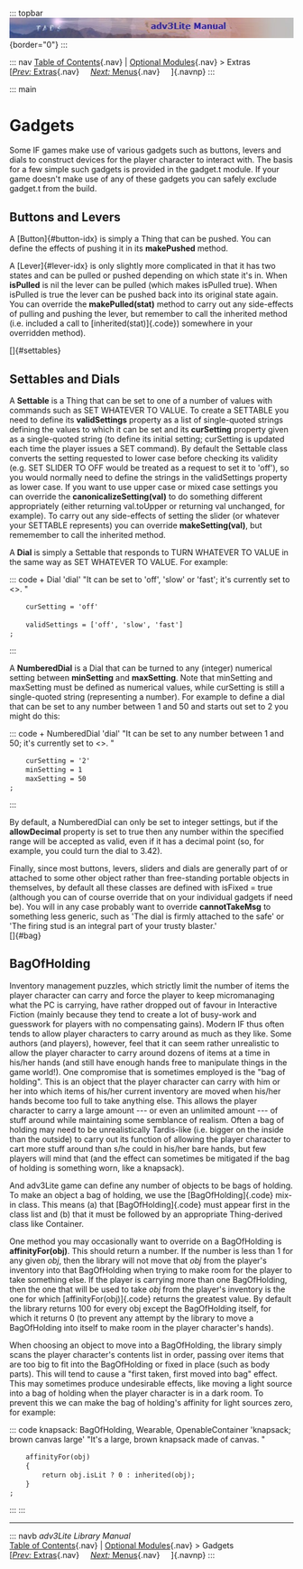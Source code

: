 ::: topbar
![](topbar.jpg){border="0"}
:::

::: nav
[Table of Contents](toc.htm){.nav} \| [Optional
Modules](optional.htm){.nav} \> Extras\
[[*Prev:* Extras](extra.htm){.nav}     [*Next:* Menus](menu.htm){.nav}
    ]{.navnp}
:::

::: main
# Gadgets

Some IF games make use of various gadgets such as buttons, levers and
dials to construct devices for the player character to interact with.
The basis for a few simple such gadgets is provided in the gadget.t
module. If your game doesn\'t make use of any of these gadgets you can
safely exclude gadget.t from the build.

## Buttons and Levers

A [Button]{#button-idx} is simply a Thing that can be pushed. You can
define the effects of pushing it in its **makePushed** method.

A [Lever]{#lever-idx} is only slightly more complicated in that it has
two states and can be pulled or pushed depending on which state it\'s
in. When **isPulled** is nil the lever can be pulled (which makes
isPulled true). When isPulled is true the lever can be pushed back into
its original state again. You can override the **makePulled(stat)**
method to carry out any side-effects of pulling and pushing the lever,
but remember to call the inherited method (i.e. included a call to
[inherited(stat)]{.code}) somewhere in your overridden method).

[]{#settables}

## Settables and Dials

A **Settable** is a Thing that can be set to one of a number of values
with commands such as SET WHATEVER TO VALUE. To create a SETTABLE you
need to define its **validSettings** property as a list of single-quoted
strings defining the values to which it can be set and its
**curSetting** property given as a single-quoted string (to define its
initial setting; curSetting is updated each time the player issues a SET
command). By default the Settable class converts the setting requested
to lower case before checking its validity (e.g. SET SLIDER TO OFF would
be treated as a request to set it to \'off\'), so you would normally
need to define the strings in the validSettings property as lower case.
If you want to use upper case or mixed case settings you can override
the **canonicalizeSetting(val)** to do something different appropriately
(either returning val.toUpper or returning val unchanged, for example).
To carry out any side-effects of setting the slider (or whatever your
SETTABLE represents) you can override **makeSetting(val)**, but
rememember to call the inherited method.

A **Dial** is simply a Settable that responds to TURN WHATEVER TO VALUE
in the same way as SET WHATEVER TO VALUE. For example:

::: code
    + Dial 'dial'
        "It can be set to 'off', 'slow' or 'fast'; it's currently set to
        <<curSetting>>. "
        
        curSetting = 'off'
        
        validSettings = ['off', 'slow', 'fast']
    ;
:::

A **NumberedDial** is a Dial that can be turned to any (integer)
numerical setting between **minSetting** and **maxSetting**. Note that
minSetting and maxSetting must be defined as numerical values, while
curSetting is still a single-quoted string (representing a number). For
example to define a dial that can be set to any number between 1 and 50
and starts out set to 2 you might do this:

::: code
    + NumberedDial 'dial'
        "It can be set to any number between 1 and 50; it's currently set to
        <<curSetting>>. "
        
        curSetting = '2'
        minSetting = 1
        maxSetting = 50    
    ;
:::

By default, a NumberedDial can only be set to integer settings, but if
the **allowDecimal** property is set to true then any number within the
specified range will be accepted as valid, even if it has a decimal
point (so, for example, you could turn the dial to 3.42).

Finally, since most buttons, levers, sliders and dials are generally
part of or attached to some other object rather than free-standing
portable objects in themselves, by default all these classes are defined
with isFixed = true (although you can of course override that on your
individual gadgets if need be). You will in any case probably want to
override **cannotTakeMsg** to something less generic, such as \'The dial
is firmly attached to the safe\' or \'The firing stud is an integral
part of your trusty blaster.\'\
[]{#bag}

## BagOfHolding

Inventory management puzzles, which strictly limit the number of items
the player character can carry and force the player to keep
micromanaging what the PC is carrying, have rather dropped out of favour
in Interactive Fiction (mainly because they tend to create a lot of
busy-work and guesswork for players with no compensating gains). Modern
IF thus often tends to allow player characters to carry around as much
as they like. Some authors (and players), however, feel that it can seem
rather unrealistic to allow the player character to carry around dozens
of items at a time in his/her hands (and still have enough hands free to
manipulate things in the game world!). One compromise that is sometimes
employed is the \"bag of holding\". This is an object that the player
character can carry with him or her into which items of his/her current
inventory are moved when his/her hands become too full to take anything
else. This allows the player character to carry a large amount --- or
even an unlimited amount --- of stuff around while maintaining some
semblance of realism. Often a bag of holding may need to be
unrealistically Tardis-like (i.e. bigger on the inside than the outside)
to carry out its function of allowing the player character to cart more
stuff around than s/he could in his/her bare hands, but few players will
mind that (and the effect can sometimes be mitigated if the bag of
holding is something worn, like a knapsack).

And adv3Lite game can define any number of objects to be bags of
holding. To make an object a bag of holding, we use the
[BagOfHolding]{.code} mix-in class. This means (a) that
[BagOfHolding]{.code} must appear first in the class list and (b) that
it must be followed by an appropriate Thing-derived class like
Container.

One method you may occasionally want to override on a BagOfHolding is
**affinityFor(obj)**. This should return a number. If the number is less
than 1 for any given *obj*, then the library will not move that *obj*
from the player\'s inventory into that BagOfHolding when trying to make
room for the player to take something else. If the player is carrying
more than one BagOfHolding, then the one that will be used to take *obj*
from the player\'s inventory is the one for which
[affinityFor(obj)]{.code} returns the greatest value. By default the
library returns 100 for every obj except the BagOfHolding itself, for
which it returns 0 (to prevent any attempt by the library to move a
BagOfHolding into itself to make room in the player character\'s hands).

When choosing an object to move into a BagOfHolding, the library simply
scans the player character\'s contents list in order, passing over items
that are too big to fit into the BagOfHolding or fixed in place (such as
body parts). This will tend to cause a \"first taken, first moved into
bag\" effect. This may sometimes produce undesirable effects, like
moving a light source into a bag of holding when the player character is
in a dark room. To prevent this we can make the bag of holding\'s
affinity for light sources zero, for example:

::: code
    knapsack: BagOfHolding, Wearable, OpenableContainer 'knapsack; brown canvas large'
        "It's a large, brown knapsack made of canvas. "
        
        affinityFor(obj)
        {
            return obj.isLit ? 0 : inherited(obj);
        }
    ;
:::
:::

------------------------------------------------------------------------

::: navb
*adv3Lite Library Manual*\
[Table of Contents](toc.htm){.nav} \| [Optional
Modules](optional.htm){.nav} \> Gadgets\
[[*Prev:* Extras](extra.htm){.nav}     [*Next:* Menus](menu.htm){.nav}
    ]{.navnp}
:::
